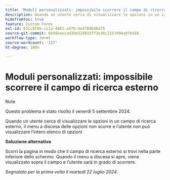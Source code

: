 ```yaml
---
title: 'Moduli personalizzati: impossibile scorrere il campo di ricerca esterno'
description: Quando un utente cerca di visualizzare le opzioni in un campo di ricerca esterno, il menu a discesa delle opzioni non scorre e l’utente non può visualizzare l’intero elenco di opzioni
hidefromtoc: true
feature: Custom Forms
exl-id: 62cc8f6b-cc1a-4861-a470-de4769b46d75
source-git-commit: 6b49eaecad3bb328815ff3e36c2157d94a97b568
workflow-type: tm+mt
source-wordcount: '117'
ht-degree: 100%

---
```


# Moduli personalizzati: impossibile scorrere il campo di ricerca esterno

>[!NOTE]
>
>Questo problema è stato risolto il venerdì 5 settembre 2024.

Quando un utente cerca di visualizzare le opzioni in un campo di ricerca esterno, il menu a discesa delle opzioni non scorre e l’utente non può visualizzare l’intero elenco di opzioni

**Soluzione alternativa**

Scorri la pagina in modo che il campo di ricerca esterno si trovi nella parte inferiore dello schermo. Quando il menu a discesa si apre, viene visualizzato sopra il campo e l’utente sarà in grado di scorrere.

_Segnalato per la prima volta il martedì 22 luglio 2024._
